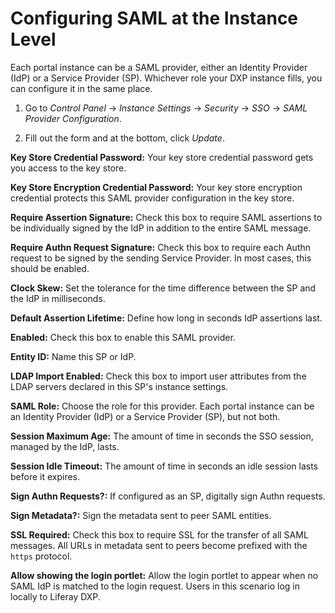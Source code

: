 # Configuring SAML at the Instance Level

Each portal instance can be a SAML provider, either an Identity Provider (IdP) or a Service Provider (SP). Whichever role your DXP instance fills, you can configure it in the same place. 

1. Go to _Control Panel_ &rarr; _Instance Settings_ &rarr; _Security_ &rarr; _SSO_ &rarr; _SAML Provider Configuration_. 

1. Fill out the form and at the bottom, click _Update_. 

**Key Store Credential Password:** Your key store credential password gets you access to the key store. 

**Key Store Encryption Credential Password:** Your key store encryption credential protects this SAML provider configuration in the key store. 

**Require Assertion Signature:** Check this box to require SAML assertions to be individually signed by the IdP in addition to the entire SAML message. 

**Require Authn Request Signature:** Check this box to require each Authn request to be signed by the sending Service Provider. In most cases, this should be enabled. 

**Clock Skew:** Set the tolerance for the time difference between the SP and the IdP in milliseconds. 

**Default Assertion Lifetime:** Define how long in seconds IdP assertions last. 

**Enabled:** Check this box to enable this SAML provider. 

**Entity ID:** Name this SP or IdP. 

**LDAP Import Enabled:** Check this box to import user attributes from the LDAP servers declared in this SP's instance settings. 

**SAML Role:** Choose the role for this provider. Each portal instance can be an Identity Provider (IdP) or a Service Provider (SP), but not both. 

**Session Maximum Age:** The amount of time in seconds the SSO session, managed by the IdP, lasts. 

**Session Idle Timeout:** The amount of time in seconds an idle session lasts before it expires. 

**Sign Authn Requests?:** If configured as an SP, digitally sign Authn requests. 

**Sign Metadata?:** Sign the metadata sent to peer SAML entities. 

**SSL Required:** Check this box to require SSL for the transfer of all SAML messages. All URLs in metadata sent to peers become prefixed with the `https` protocol. 

**Allow showing the login portlet:** Allow the login portlet to appear when no SAML IdP is matched to the login request. Users in this scenario log in locally to Liferay DXP. 
